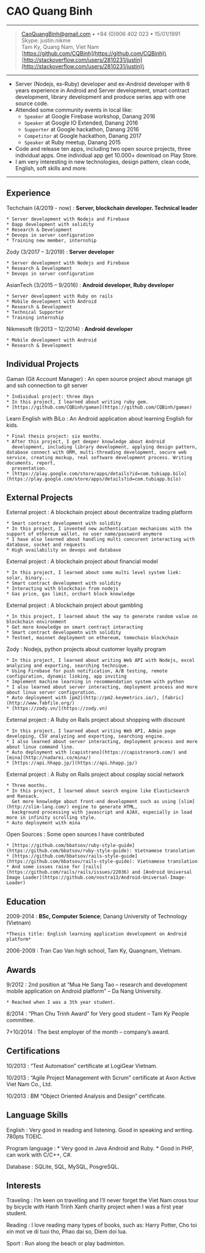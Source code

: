 
CAO Quang Binh
============
----

> <CaoQuangBinh@gmail.com> • +84 (0)906 402 023 • 15/01/1991\
> Skype: justin.nikme\
> Tam Ky, Quang Nam, Viet Nam\
> [https://github.com/CQBinh](https://github.com/CQBinh)\
> [http://stackoverflow.com/users/2810231/justin](http://stackoverflow.com/users/2810231/justin)\

----

- Server (Nodejs, ex-Ruby) developer and ex-Android developer with 6 years experience in Android and Server development, smart contract development, library development and produce series app with one source code.
- Attended some community events in local like:
	- `Speaker` at Google Firebase workshop, Danang 2016
	- `Speaker` at Google IO Extended, Danang 2016
	- `Supporter` at Google hackathon, Danang 2016
	- `Competitor` at Google hackathon, Danang 2017
	- `Speaker` at Ruby meetup, Danang 2015
- Code and release ten apps, including two open source projects, three individual apps. One individual app get 10.000+ download on Play Store.
- I am very interesting in new technologies, design pattern, clean code, English, soft skills and more.

----

Experience
----------
Techchain (4/2019 - now)
: **Server, blockchain developer. Technical leader**

    * Server development with Nodejs and Firebase
    * Dapp development with solidity
    * Research & Development
    * Devops in server configuration
    * Training new member, internship


Zody (3/2017 – 3/2019)
:   **Server developer**

    * Server development with Nodejs and Firebase
    * Research & Development
    * Devops in server configuration

AsianTech (3/2015 – 9/2016)
:   **Android developer, Ruby developer**

    * Server development with Ruby on rails
    * Mobile development with Android
    * Research & Development
    * Technical Supporter
    * Training internship

Nikmesoft (9/2013 – 12/2014)
:   **Android developer**

    * Mobile development with Android
    * Research & Development

Individual Projects
-------------------

Gaman (Git Account Manager)
:   An open source project about manage git and ssh connection to git server

    * Individual project: three days
    * In this project, I learned about writing ruby gem.
    * [https://github.com/CQBinh/gaman](https://github.com/CQBinh/gaman)

Learn English with BiLo
:   An Android application about learning English for kids.

    * Final thesis project: six months.
    * After this project, I get deeper knowledge about Android
      development, including library development, applying design pattern, database connect with ORM, multi-threading development, secure web service, creating mockup, real software development process. Writing documents, report,
      presentation.
    * [https://play.google.com/store/apps/details?id=com.tubiapp.bilo](https://play.google.com/store/apps/details?id=com.tubiapp.bilo)

External Projects
-----------------

External project
:   A blockchain project about decentralize trading platform

    * Smart contract development with solidity
    * In this project, I invented new authentication mechanisms with the support of ethereum wallet, no user name/password anymore
    * I have also learned about handling multi concurent interacting with database, socket and requests
    * High availability on devops and database
    
External project
:   A blockchain project about financial model

    * In this project, I learned about some multi level system liek: solar, binary...
    * Smart contract development with solidity
    * Interacting with blockchain from nodejs
    * Gas price, gas limit, orchart block knowledge
        
External project
:   A blockchain project about gambling

    * In this project, I learned about the way to generate random value on blockchain environment
    * Get more knowledge on smart contract interacting
    * Smart contract developemtn with solidity
    * Testnet, mainnet deployment on ethereum, tomochain blockchain

Zody
:   Nodejs, python projects about customer loyalty program

    * In this project, I learned about writing Web API with Nodejs, excel analyzing and exporting, searching technique.
    * Using Firebase for push notification, A/B testing, remote configuration, dynamic linking, app inviting
    * Implement machine learning in recommendation system with python
    * I also learned about server interacting, deployment process and more about linux server configuration.
    * Auto deployment with [pm2](http://pm2.keymetrics.io/), [fabric](http://www.fabfile.org/)
    * [https://zody.vn/](https://zody.vn)
    
External project
:   A Ruby on Rails project about shopping with discount

    * In this project, I learned about writing Web API, Admin page developing, CSV analyzing and exporting, searching engine.
    * I also learned about server interacting, deployment process and more about linux command line.
    * Auto deployment with [capistrano](https://capistranorb.com/) and [mina](http://nadarei.co/mina/)
    * [https://api.hhapp.jp/](https://api.hhapp.jp/)

External project
:   A Ruby on Rails project about cosplay social network

    * Three months.
    * In this project, I learned about search engine like ElasticSearch and Ransack.
      Get more knowledge about front-end development such as using [slim](http://slim-lang.com/) engine to generate HTML,
      background processing with javascript and AJAX, especially in load more in infinity scrolling style.
    * Auto deployment with mina


Open Sources
:   Some open sources I have contributed

    * [https://github.com/bbatsov/ruby-style-guide](https://github.com/bbatsov/ruby-style-guide): Vietnamese translation
    * [https://github.com/bbatsov/rails-style-guide](https://github.com/bbatsov/rails-style-guide): Vietnamese translation
    * And some issues raise for [rails](https://github.com/rails/rails/issues/22036) and [Android Universal Image Loader](https://github.com/nostra13/Android-Universal-Image-Loader)

Education
---------

2009-2014
:   **BSc, Computer Science**; Danang University of Technology (Vietnam)

    *Thesis title: English learning application development on Android platform*

2006-2009
:   Tran Cao Van high school, Tam Ky, Quangnam, Vietnam.

Awards
------
9/2012
:   2nd position at “Mua He Sang Tao – research and development mobile application on Android platform” – Da Nang University.

    * Reached when I was a 3th year student.

8/2014
:   “Phan Chu Trinh Award” for Very good student – Tam Ky People committee.

7+10/2014
:   The best employer of the month – company’s award.

Certifications
--------------

10/2013
:   “Test Automation” certificate at LogiGear Vietnam.

10/2013
:   “Agile Project Management with Scrum” certificate at Axon Active Viet Nam Co., Ltd.

10/2013
:   BM “Object Oriented Analysis and Design” certificate.

Language Skills
---------------

English
:   Very good in reading and listening. Good in speaking and writing. 780pts TOEIC.

Program language
:   * Very good in Java Android and Ruby.
    * Good in PHP, can work with C/C++, C#.

Database
:   SQLite, SQL, MySQL, PosgreSQL.

Interests
---------

Traveling
:   I’m keen on travelling and I’ll never forget the Viet Nam cross tour by bicycle with Hanh Trinh Xanh charity project when I was a first year student.

Reading
:   I love reading many types of books, such as: Harry Potter, Cho toi xin mot ve di tuoi tho, Phao dai so, Diem doi lua.

Sport
:   Run along the beach or play badminton.
